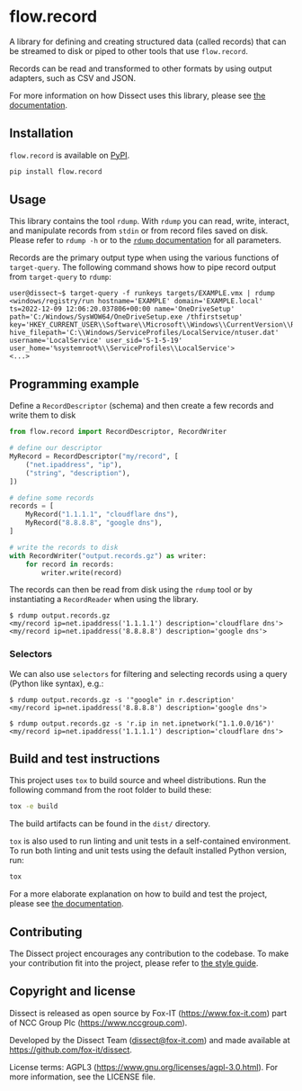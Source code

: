 # flow.record

A library for defining and creating structured data (called records) that can be streamed to disk or piped to other
tools that use `flow.record`.

Records can be read and transformed to other formats by using output adapters, such as CSV and JSON.

For more information on how Dissect uses this library, please see [the
documentation](https://docs.dissect.tools/en/latest/tools/rdump.html#what-is-a-record).

## Installation

`flow.record` is available on [PyPI](https://pypi.org/project/flow.record/).

```bash
pip install flow.record
```

## Usage

This library contains the tool `rdump`. With `rdump` you can read, write, interact, and manipulate records from `stdin`
or from record files saved on disk. Please refer to `rdump -h` or to the [`rdump`
documentation](https://docs.dissect.tools/en/latest/tools/rdump.html) for all parameters.

Records are the primary output type when using the various functions of `target-query`. The following command shows how
to pipe record output from `target-query` to `rdump`:

```shell
user@dissect~$ target-query -f runkeys targets/EXAMPLE.vmx | rdump
<windows/registry/run hostname='EXAMPLE' domain='EXAMPLE.local' ts=2022-12-09 12:06:20.037806+00:00 name='OneDriveSetup' path='C:/Windows/SysWOW64/OneDriveSetup.exe /thfirstsetup' key='HKEY_CURRENT_USER\\Software\\Microsoft\\Windows\\CurrentVersion\\Run' hive_filepath='C:\\Windows/ServiceProfiles/LocalService/ntuser.dat' username='LocalService' user_sid='S-1-5-19' user_home='%systemroot%\\ServiceProfiles\\LocalService'>
<...>
```

## Programming example

Define a `RecordDescriptor` (schema) and then create a few records and write them to disk

```python
from flow.record import RecordDescriptor, RecordWriter

# define our descriptor
MyRecord = RecordDescriptor("my/record", [
    ("net.ipaddress", "ip"),
    ("string", "description"),
])

# define some records
records = [
    MyRecord("1.1.1.1", "cloudflare dns"),
    MyRecord("8.8.8.8", "google dns"),
]

# write the records to disk
with RecordWriter("output.records.gz") as writer:
    for record in records:
        writer.write(record)
```

The records can then be read from disk using the `rdump` tool or by instantiating a `RecordReader` when using the
library.

```shell
$ rdump output.records.gz
<my/record ip=net.ipaddress('1.1.1.1') description='cloudflare dns'>
<my/record ip=net.ipaddress('8.8.8.8') description='google dns'>
```

### Selectors

We can also use `selectors` for filtering and selecting records using a query (Python like syntax), e.g.:

```shell
$ rdump output.records.gz -s '"google" in r.description'
<my/record ip=net.ipaddress('8.8.8.8') description='google dns'>

$ rdump output.records.gz -s 'r.ip in net.ipnetwork("1.1.0.0/16")'
<my/record ip=net.ipaddress('1.1.1.1') description='cloudflare dns'>
```

## Build and test instructions

This project uses `tox` to build source and wheel distributions. Run the following command from the root folder to build
these:

```bash
tox -e build
```

The build artifacts can be found in the `dist/` directory.

`tox` is also used to run linting and unit tests in a self-contained environment. To run both linting and unit tests
using the default installed Python version, run:

```bash
tox
```

For a more elaborate explanation on how to build and test the project, please see [the
documentation](https://docs.dissect.tools/en/latest/contributing/developing.html#building-testing).

## Contributing

The Dissect project encourages any contribution to the codebase. To make your contribution fit into the project, please
refer to [the style guide](https://docs.dissect.tools/en/latest/contributing/style-guide.html).

## Copyright and license

Dissect is released as open source by Fox-IT (<https://www.fox-it.com>) part of NCC Group Plc
(<https://www.nccgroup.com>).

Developed by the Dissect Team (<dissect@fox-it.com>) and made available at <https://github.com/fox-it/dissect>.

License terms: AGPL3 (<https://www.gnu.org/licenses/agpl-3.0.html>). For more information, see the LICENSE file.
